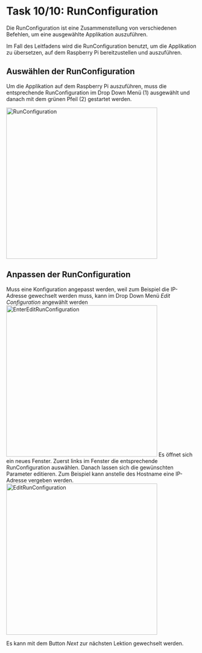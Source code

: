 # Task 10/10: RunConfiguration
Die RunConfiguration ist eine Zusammenstellung von verschiedenen Befehlen, um eine ausgewählte Applikation auszuführen.

Im Fall des Leitfadens wird die RunConfiguration benutzt, um die Applikation zu übersetzen, auf dem Raspberry Pi
bereitzustellen und auszuführen.

## Auswählen der RunConfiguration
Um die Applikation auf dem Raspberry Pi auszuführen, muss die entsprechende RunConfiguration im Drop Down Menü (1)
ausgewählt und danach mit dem grünen Pfeil (2) gestartet werden.

<img src="RunConfiguration.png" alt="RunConfiguration" width="400">

## Anpassen der RunConfiguration
Muss eine Konfiguration angepasst werden, weil zum Beispiel die IP-Adresse gewechselt werden muss, kann im Drop Down Menü
*Edit Configuration* angewählt werden
<img src="EnterEditRunConfiguration.png" alt="EnterEditRunConfiguration" width="400">
Es öffnet sich ein neues Fenster. Zuerst links im Fenster die entsprechende RunConfiguration auswählen. Danach lassen sich
die gewünschten Parameter editieren. Zum Beispiel kann anstelle des Hostname eine IP-Adresse vergeben werden.
<img src="EditRunConfiguration.png" alt="EditRunConfiguration" width="400">

Es kann mit dem Button *Next* zur nächsten Lektion gewechselt werden.